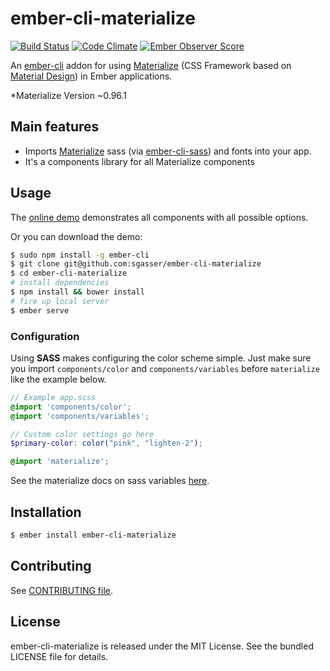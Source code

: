 # ember-cli-materialize

[![Build Status](https://travis-ci.org/sgasser/ember-cli-materialize.svg)](https://travis-ci.org/sgasser/ember-cli-materialize)
[![Code Climate](https://codeclimate.com/github/sgasser/ember-cli-materialize/badges/gpa.svg)](https://codeclimate.com/github/sgasser/ember-cli-materialize)
[![Ember Observer Score](http://emberobserver.com/badges/ember-cli-materialize.svg)](http://emberobserver.com/addons/ember-cli-materialize)

An [ember-cli](http://www.ember-cli.com) addon for using [Materialize](http://materializecss.com/) (CSS Framework based on [Material Design](http://www.google.com/design/spec/material-design/introduction.html)) in Ember applications.

*Materialize Version ~0.96.1

## Main features

* Imports [Materialize](http://materializecss.com/) sass (via [ember-cli-sass](https://www.npmjs.com/package/ember-cli-sass)) and fonts into your app.
* It's a components library for all Materialize components

## Usage
The [online demo](http://sgasser.github.io/ember-cli-materialize) demonstrates all components with all possible options.

Or you can download the demo:
```sh
$ sudo npm install -g ember-cli
$ git clone git@github.com:sgasser/ember-cli-materialize
$ cd ember-cli-materialize
# install dependencies
$ npm install && bower install
# fire up local server
$ ember serve
```

### Configuration
Using **SASS** makes configuring the color scheme simple. Just make sure you import `components/color` and `components/variables` before `materialize` like the example below.

```scss
// Example app.scss
@import 'components/color';
@import 'components/variables';

// Custom color settings go here
$primary-color: color("pink", "lighten-2");

@import 'materialize';
```
See the materialize docs on sass variables [here](http://materializecss.com/color.html).


## Installation

```sh
$ ember install ember-cli-materialize
```

## Contributing
See [CONTRIBUTING file](https://github.com/sgasser/ember-cli-materialize/tree/master/CONTRIBUTING.md).

## License
ember-cli-materialize is released under the MIT License. See the bundled LICENSE file for
details.
